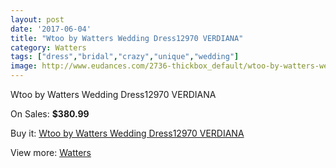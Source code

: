 ```yaml
---
layout: post
date: '2017-06-04'
title: "Wtoo by Watters Wedding Dress12970 VERDIANA"
category: Watters
tags: ["dress","bridal","crazy","unique","wedding"]
image: http://www.eudances.com/2736-thickbox_default/wtoo-by-watters-wedding-dress12970-verdiana.jpg
---
```

Wtoo by Watters Wedding Dress12970 VERDIANA

On Sales: **$380.99**
<a href="https://www.eudances.com/en/watters/926-wtoo-by-watters-wedding-dress12970-verdiana.html"><amp-img layout="responsive" width="600" height="600" src="//www.eudances.com/2736-thickbox_default/wtoo-by-watters-wedding-dress12970-verdiana.jpg" alt="Wtoo by Watters Wedding Dress12970 VERDIANA 0" /></a>
<a href="https://www.eudances.com/en/watters/926-wtoo-by-watters-wedding-dress12970-verdiana.html"><amp-img layout="responsive" width="600" height="600" src="//www.eudances.com/2737-thickbox_default/wtoo-by-watters-wedding-dress12970-verdiana.jpg" alt="Wtoo by Watters Wedding Dress12970 VERDIANA 1" /></a>

Buy it: [Wtoo by Watters Wedding Dress12970 VERDIANA](https://www.eudances.com/en/watters/926-wtoo-by-watters-wedding-dress12970-verdiana.html "Wtoo by Watters Wedding Dress12970 VERDIANA")

View more: [Watters](https://www.eudances.com/en/12-watters "Watters")